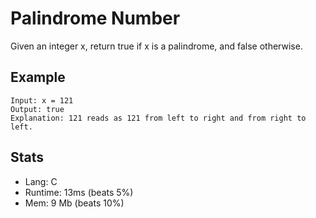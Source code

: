 # Palindrome Number

Given an integer x, return true if x is a palindrome, and false otherwise.
 
## Example

```
Input: x = 121
Output: true
Explanation: 121 reads as 121 from left to right and from right to left.
```

## Stats

- Lang: C
- Runtime: 13ms (beats 5%)
- Mem: 9 Mb (beats 10%)
